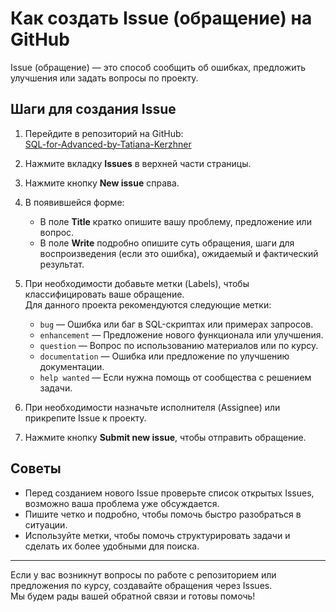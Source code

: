 # Как создать Issue (обращение) на GitHub

Issue (обращение) — это способ сообщить об ошибках, предложить улучшения или задать вопросы по проекту.

## Шаги для создания Issue

1. Перейдите в репозиторий на GitHub:  
   [SQL-for-Advanced-by-Tatiana-Kerzhner](https://github.com/RishatRakhmatullin/SQL-for-Advanced-by-Tatiana-Kerzhner)

2. Нажмите вкладку **Issues** в верхней части страницы.

3. Нажмите кнопку **New issue** справа.

4. В появившейся форме:  
   - В поле **Title** кратко опишите вашу проблему, предложение или вопрос.  
   - В поле **Write** подробно опишите суть обращения, шаги для воспроизведения (если это ошибка), ожидаемый и фактический результат.

5. При необходимости добавьте метки (Labels), чтобы классифицировать ваше обращение.  
   Для данного проекта рекомендуются следующие метки:  
   - `bug` — Ошибка или баг в SQL-скриптах или примерах запросов.  
   - `enhancement` — Предложение нового функционала или улучшения.  
   - `question` — Вопрос по использованию материалов или по курсу.  
   - `documentation` — Ошибка или предложение по улучшению документации.  
   - `help wanted` — Если нужна помощь от сообщества с решением задачи.

6. При необходимости назначьте исполнителя (Assignee) или прикрепите Issue к проекту.

7. Нажмите кнопку **Submit new issue**, чтобы отправить обращение.

## Советы

- Перед созданием нового Issue проверьте список открытых Issues, возможно ваша проблема уже обсуждается.
- Пишите четко и подробно, чтобы помочь быстро разобраться в ситуации.
- Используйте метки, чтобы помочь структурировать задачи и сделать их более удобными для поиска.

---

Если у вас возникнут вопросы по работе с репозиторием или предложения по курсу, создавайте обращения через Issues.  
Мы будем рады вашей обратной связи и готовы помочь!
